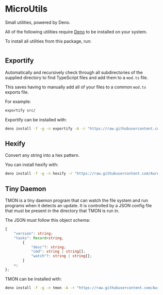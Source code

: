 # MicroUtils

Small utilities, powered by Deno.

All of the following utilities require [Deno](deno.com) to be installed on your system.

To install all utilities from this package, run:

```bash

```

## Exportify

Automatically and recursively check through all subdirectories of the supplied directory to find TypeScript files and add them to a `mod.ts` file.

This saves having to manually add all of your files to a common `mod.ts` exports file.

For example:

```bash
exportify src/
```

Exportify can be installed with:

```bash
deno install -f -g -n exportify -A -r "https://raw.githubusercontent.com/Aureliona1/MicroUtils/refs/heads/main/src/exportify.ts"
```

## Hexify

Convert any string into a hex pattern.

You can install hexify with:

```bash
deno install -f -g -n hexify -r "https://raw.githubusercontent.com/Aureliona1/MicroUtils/refs/heads/main/src/hexify.ts"
```

## Tiny Daemon

TMON is a tiny daemon program that can watch the file system and run programs when it detects an update. It is controlled by a JSON config file that must be present in the directory that TMON is run in.

The JSON must follow this object schema:

```ts
{
	"version": string;
	"tasks": Record<string,
		{
			"desc"?: string;
			"cmd": string | string[];
			"watch"?: string | string[];
		}
	>;
};
```

TMON can be installed with:

```bash
deno install -f -g -n tmon -A -r "https://raw.githubusercontent.com/Aureliona1/MicroUtils/refs/heads/main/src/tmon.ts"
```
